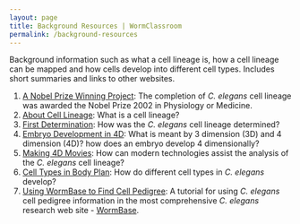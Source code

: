 ```yaml
---
layout: page
title: Background Resources | WormClassroom
permalink: /background-resources
---
```

Background information such as what a cell lineage is, how a cell
lineage can be mapped and how cells develop into different cell types.
Includes short summaries and links to other websites.

1.  [A Nobel Prize Winning
    Project](/nobel-prize-winning-project "A Nobel Prize Winning Project"):
    The completion of *C. elegans* cell lineage was awarded the Nobel
    Prize 2002 in Physiology or Medicine.
2.  [About Cell
    Lineage](/about-cell-lineage-and-fate-mapping "About Cell Lineage and Fate Mapping"):
    What is a cell lineage?
3.  [First
    Determination](/example-research-cell-lineage "Example Research - Cell Lineage"):
    How was the *C. elegans* cell lineage determined?
4.  [Embryo Development in
    4D](/embryo-development-4d "Embryo Development in 4D"): What is
    meant by 3 dimension (3D) and 4 dimension (4D)? how does an embryo
    develop 4 dimensionally?
5.  [Making 4D Movies](making-4d-movies): How can modern technologies
    assist the analysis of the *C. elegans* cell lineage?
6.  [Cell Types in Body
    Plan](/concepts-cell-type-body-plan "Concepts of Cell Type in Body Plan"):
    How do different cell types in *C. elegans* develop?
7.  [Using WormBase to Find Cell
    Pedigree](/using-wormbase-find-cell-pedigree "Using WormBase to find Cell Pedigree"):
    A tutorial for using *C. elegans* cell pedigree information in the
    most comprehensive *C. elegans* research web site -
    [WormBase](http://www.wormbase.org/ "Opens in new window").
